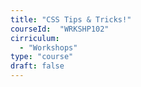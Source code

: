 ```yaml
---
title: "CSS Tips & Tricks!"
courseId:  "WRKSHP102"
cirriculum:
  - "Workshops"
type: "course"
draft: false
---
```

